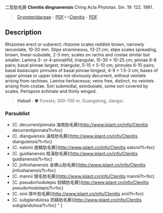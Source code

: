 二型肋毛蕨 **Ctenitis dingnanensis** Ching Acta Phytotax. Sin. 19: 122. 1981.

> [Dryopteridaceae](http://www.iplant.cn/info/Dryopteridaceae?t=foc) - [PDF](http://www.iplant.cn/foc/pdf/Dryopteridaceae.pdf)>>[Ctenitis](http://www.iplant.cn/info/Ctenitis?t=foc) - [PDF](http://www.iplant.cn/foc/pdf/Ctenitis.pdf)

## Description

Rhizomes erect or suberect; rhizome scales reddish brown, narrowly lanceolate, 10-20 mm. Stipe stramineous, 13-21 cm; stipe scales spreading, brown, linear-subulate, 2-3 mm; scales on rachis and costae similar but smaller. Lamina 3- or 4-pinnatifid, triangular, 15-30 × 10-25 cm; pinnae 6-8 pairs; basal pinnae largest, triangular, 5-15 × 5-10 cm; pinnules 6-10 pairs; basal basiscopic pinnules of basal pinnae longest, 4-9 × 1.5-3 cm; bases of upper pinnae or upper lobes not obviously decurrent, without veinlets arising from rachises. Lamina herbaceous; veins free, distinct, no veinlets arising from costae. Sori submedial, exindusiate, some sori covered by scales. Perispore echinate and thinly winged.


> **Habait** : 
>● Forests; 300-700 m. Guangdong, Jiangxi.

### Parsublist

* [C.  decurrentipinnata  海南肋毛蕨](http://www.iplant.cn/info/Ctenitis decurrentipinnata?t=foc)
* [C.  dianguiensis  滇桂肋毛蕨](http://www.iplant.cn/info/Ctenitis dianguiensis?t=foc)
* [C.  eatonii  直鳞肋毛蕨](http://www.iplant.cn/info/Ctenitis eatonii?t=foc)
* [C.  guidianensis  桂滇肋毛蕨](http://www.iplant.cn/info/Ctenitis guidianensis?t=foc)
* [C.  jinfoshanensis  金佛山肋毛蕨](http://www.iplant.cn/info/Ctenitis jinfoshanensis?t=foc)
* [C.  mannii  银毛肋毛蕨](http://www.iplant.cn/info/Ctenitis mannii?t=foc)
* [C.  pseudorhodolepis  棕鳞肋毛蕨](http://www.iplant.cn/info/Ctenitis pseudorhodolepis?t=foc)
* [C.  sinii  厚叶肋毛蕨](http://www.iplant.cn/info/Ctenitis sinii?t=foc)
* [C.  subglandulosa  亮鳞肋毛蕨](http://www.iplant.cn/info/Ctenitis subglandulosa?t=foc)
"
}